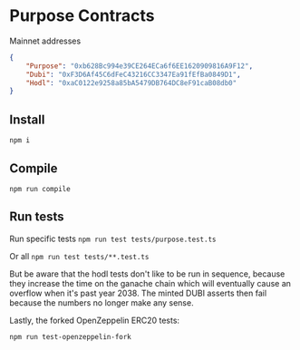 # Purpose Contracts

Mainnet addresses

```json
{
    "Purpose": "0xb628Bc994e39CE264ECa6f6EE1620909816A9F12",
    "Dubi": "0xF3D6Af45C6dFeC43216CC3347Ea91fEfBa0849D1",
    "Hodl": "0xaC0122e9258a85bA5479DB764DC8eF91caB08db0"
}
```

## Install

`npm i`

## Compile

`npm run compile`

## Run tests

Run specific tests
`npm run test tests/purpose.test.ts`

Or all
`npm run test tests/**.test.ts`

But be aware that the hodl tests don't like to be run in sequence, because they increase the time on the ganache chain which will eventually
cause an overflow when it's past year 2038. The minted DUBI asserts then fail because the numbers no longer make any sense.

Lastly, the forked OpenZeppelin ERC20 tests:

`npm run test-openzeppelin-fork`
